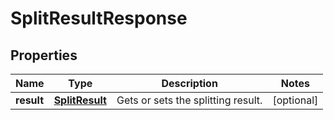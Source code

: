 
# SplitResultResponse

## Properties
Name | Type | Description | Notes
------------ | ------------- | ------------- | -------------
**result** | [**SplitResult**](SplitResult.md) | Gets or sets the splitting result. |  [optional]



